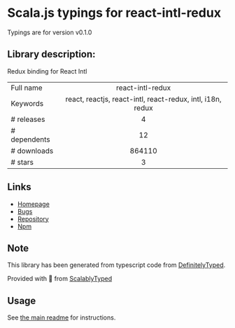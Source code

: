 
# Scala.js typings for react-intl-redux

Typings are for version v0.1.0

## Library description:
Redux binding for React Intl

|                    |                 |
| ------------------ | :-------------: |
| Full name          | react-intl-redux |
| Keywords           | react, reactjs, react-intl, react-redux, intl, i18n, redux |
| # releases         | 4 |
| # dependents       | 12 |
| # downloads        | 864110 |
| # stars            | 3 |

## Links
- [Homepage](https://github.com/ratson/react-intl-redux#readme)
- [Bugs](https://github.com/ratson/react-intl-redux/issues)
- [Repository](https://github.com/ratson/react-intl-redux)
- [Npm](https://www.npmjs.com/package/react-intl-redux)
    


## Note
This library has been generated from typescript code from [DefinitelyTyped](https://definitelytyped.org).

Provided with :purple_heart: from [ScalablyTyped](https://github.com/oyvindberg/ScalablyTyped)

## Usage
See [the main readme](../../readme.md) for instructions.



